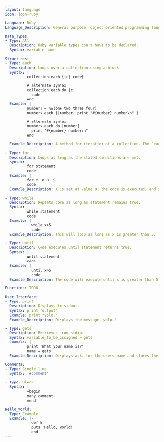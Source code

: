 ```yaml
---
layout: language
icon: icon-ruby

Language: Ruby
Language_Description: General purpose, object oriented programming language.

Data_Types:
- Type: All
  Description: Ruby variable types don't have to be declared.
  Syntax: variable_name

Structures:
- Type: each
  Description: Loops over a collection using a block.
  Syntax: |
          collection.each {|c| code}

          # alternate syntax
          collection.each do |c|
            code
          end
  Example: |
          numbers = %w(one two three four)
          numbers.each {|number| print "#{number} number\n" }

          # alternate syntax
          numbers.each do |number|
            print "#{number} number\n"
          end

  Example_Description: A method for iteration of a collection. The `each` method accepts a block and performs operations on each value.

- Type: for
  Description: Loops as long as the stated conditions are met.
  Syntax: |
          for statement
          code
  Example: |
          for x in 0..5
          code
  Example_Description: X is set at value 0, the code is executed, and x will increase by a value of 1 each execution.  The loop will end once the value of x is greater than 5.

- Type: while
  Description: Repeats code as long as statement remains true.
  Syntax: |
          while statement
          code
  Example: |
            while x>5
            code
  Example_Description: This will loop as long as x is greater than 5.

- Type: until
  Description: Code executes until statement returns true.
  Syntax: |
          until statement
          code
  Example: |
            until x>5
            code
  Example_Description: The code will execute until x is greater than 5.

Functions: TODO

User_Interface:
- Type: print
  Description: Displays to stdout.
  Syntax: print "output"
  Example: print "yolo."
  Example_Description: Displays the message 'yolo.'

- Type: gets
  Description: Retrieves from stdin.
  Syntax: variable_to_be_assigned = gets
  Example: |
          print "What your name is?"
          name = gets
  Example_Description: Displays asks for the users name and stores the answer as 'name.'

Comments:
- Type: Single line
  Syntax: '#comment'

- Type: Block
  Syntax: |
          =begin
          many comment
          =end

Hello_World:
- Type: Example
  Example: |-
            def h
            puts 'Hello, world!'
            end
---
```

